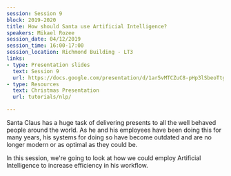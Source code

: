 ```yaml
---
session: Session 9
block: 2019-2020
title: How should Santa use Artificial Intelligence?
speakers: Mikael Rozee
session_date: 04/12/2019
session_time: 16:00-17:00
session_location: Richmond Building - LT3
links:
- type: Presentation slides
  text: Session 9
  url: https://docs.google.com/presentation/d/1ar5vMTCZuC8-pHp3lSbeoTtgqth_ijKG05PlCf5Qg5U/edit?usp=sharing
- type: Resources
  text: Christmas Presentation
  url: tutorials/nlp/

---
```

Santa Claus has a huge task of delivering presents to all the well behaved people around the world. As he and his employees have been doing this for many years, his systems for doing so have become outdated and are no longer modern or as optimal as they could be.

In this session, we're going to look at how we could employ Artificial Intelligence to increase efficiency in his workflow.
